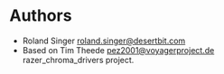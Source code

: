 # Authors

- Roland Singer <roland.singer@desertbit.com>
- Based on Tim Theede <pez2001@voyagerproject.de> razer_chroma_drivers project.
